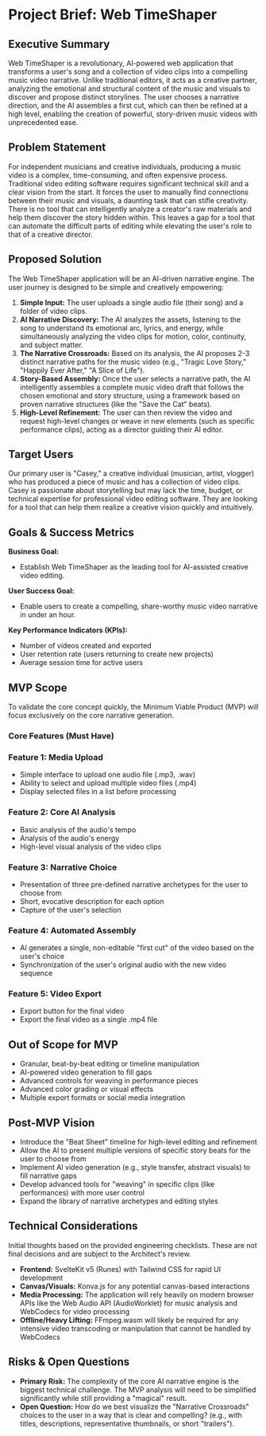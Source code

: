 # Project Brief: Web TimeShaper

## Executive Summary

Web TimeShaper is a revolutionary, AI-powered web application that transforms a user's song and a collection of video clips into a compelling music video narrative. Unlike traditional editors, it acts as a creative partner, analyzing the emotional and structural content of the music and visuals to discover and propose distinct storylines. The user chooses a narrative direction, and the AI assembles a first cut, which can then be refined at a high level, enabling the creation of powerful, story-driven music videos with unprecedented ease.

## Problem Statement

For independent musicians and creative individuals, producing a music video is a complex, time-consuming, and often expensive process. Traditional video editing software requires significant technical skill and a clear vision from the start. It forces the user to manually find connections between their music and visuals, a daunting task that can stifle creativity. There is no tool that can intelligently analyze a creator's raw materials and help them discover the story hidden within. This leaves a gap for a tool that can automate the difficult parts of editing while elevating the user's role to that of a creative director.

## Proposed Solution

The Web TimeShaper application will be an AI-driven narrative engine. The user journey is designed to be simple and creatively empowering:

1. **Simple Input:** The user uploads a single audio file (their song) and a folder of video clips.
2. **AI Narrative Discovery:** The AI analyzes the assets, listening to the song to understand its emotional arc, lyrics, and energy, while simultaneously analyzing the video clips for motion, color, continuity, and subject matter.
3. **The Narrative Crossroads:** Based on its analysis, the AI proposes 2-3 distinct narrative paths for the music video (e.g., "Tragic Love Story," "Happily Ever After," "A Slice of Life").
4. **Story-Based Assembly:** Once the user selects a narrative path, the AI intelligently assembles a complete music video draft that follows the chosen emotional and story structure, using a framework based on proven narrative structures (like the "Save the Cat" beats).
5. **High-Level Refinement:** The user can then review the video and request high-level changes or weave in new elements (such as specific performance clips), acting as a director guiding their AI editor.

## Target Users

Our primary user is "Casey," a creative individual (musician, artist, vlogger) who has produced a piece of music and has a collection of video clips. Casey is passionate about storytelling but may lack the time, budget, or technical expertise for professional video editing software. They are looking for a tool that can help them realize a creative vision quickly and intuitively.

## Goals & Success Metrics

**Business Goal:**

- Establish Web TimeShaper as the leading tool for AI-assisted creative video editing.

**User Success Goal:**

- Enable users to create a compelling, share-worthy music video narrative in under an hour.

**Key Performance Indicators (KPIs):**

- Number of videos created and exported
- User retention rate (users returning to create new projects)
- Average session time for active users

## MVP Scope

To validate the core concept quickly, the Minimum Viable Product (MVP) will focus exclusively on the core narrative generation.

### Core Features (Must Have)

### Feature 1: Media Upload

- Simple interface to upload one audio file (.mp3, .wav)
- Ability to select and upload multiple video files (.mp4)
- Display selected files in a list before processing

### Feature 2: Core AI Analysis

- Basic analysis of the audio's tempo
- Analysis of the audio's energy
- High-level visual analysis of the video clips

### Feature 3: Narrative Choice

- Presentation of three pre-defined narrative archetypes for the user to choose from
- Short, evocative description for each option
- Capture of the user's selection

### Feature 4: Automated Assembly

- AI generates a single, non-editable "first cut" of the video based on the user's choice
- Synchronization of the user's original audio with the new video sequence

### Feature 5: Video Export

- Export button for the final video
- Export the final video as a single .mp4 file

## Out of Scope for MVP

- Granular, beat-by-beat editing or timeline manipulation
- AI-powered video generation to fill gaps
- Advanced controls for weaving in performance pieces
- Advanced color grading or visual effects
- Multiple export formats or social media integration

## Post-MVP Vision

- Introduce the "Beat Sheet" timeline for high-level editing and refinement
- Allow the AI to present multiple versions of specific story beats for the user to choose from
- Implement AI video generation (e.g., style transfer, abstract visuals) to fill narrative gaps
- Develop advanced tools for "weaving" in specific clips (like performances) with more user control
- Expand the library of narrative archetypes and editing styles

## Technical Considerations

Initial thoughts based on the provided engineering checklists. These are not final decisions and are subject to the Architect's review.

- **Frontend:** SvelteKit v5 (Runes) with Tailwind CSS for rapid UI development
- **Canvas/Visuals:** Konva.js for any potential canvas-based interactions
- **Media Processing:** The application will rely heavily on modern browser APIs like the Web Audio API (AudioWorklet) for music analysis and WebCodecs for video processing
- **Offline/Heavy Lifting:** FFmpeg.wasm will likely be required for any intensive video transcoding or manipulation that cannot be handled by WebCodecs

## Risks & Open Questions

- **Primary Risk:** The complexity of the core AI narrative engine is the biggest technical challenge. The MVP analysis will need to be simplified significantly while still providing a "magical" result.
- **Open Question:** How do we best visualize the "Narrative Crossroads" choices to the user in a way that is clear and compelling? (e.g., with titles, descriptions, representative thumbnails, or short "trailers").

